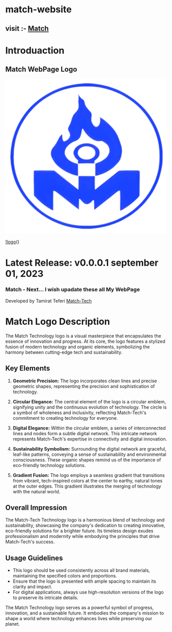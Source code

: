# match-website
## visit :- [Match]()
# Introduaction
## Match WebPage Logo



![logo](./images/match%20Logo/Match%201.png)

[!logo](./images/match%20Logo/Match%201.png)()

# Latest Release: v0.0.0.1 september 01, 2023

### Match - Next... I wish upadate these all My WebPage

Developed by Tamirat Teferi [Match-Tech](https://match-all.github.io/Match/html/Portfolio.html)



# Match Logo Description

The Match Technology logo is a visual masterpiece that encapsulates the essence of innovation and progress. At its core, the logo features a stylized fusion of modern technology and organic elements, symbolizing the harmony between cutting-edge tech and sustainability.

## Key Elements

1. **Geometric Precision:** The logo incorporates clean lines and precise geometric shapes, representing the precision and sophistication of technology.

2. **Circular Elegance:** The central element of the logo is a circular emblem, signifying unity and the continuous evolution of technology. The circle is a symbol of wholeness and inclusivity, reflecting Match-Tech's commitment to creating technology for everyone.

3. **Digital Elegance:** Within the circular emblem, a series of interconnected lines and nodes form a subtle digital network. This intricate network represents Match-Tech's expertise in connectivity and digital innovation.

4. **Sustainability Symbolism:** Surrounding the digital network are graceful, leaf-like patterns, conveying a sense of sustainability and environmental consciousness. These organic shapes remind us of the importance of eco-friendly technology solutions.

5. **Gradient Fusion:** The logo employs a seamless gradient that transitions from vibrant, tech-inspired colors at the center to earthy, natural tones at the outer edges. This gradient illustrates the merging of technology with the natural world.

## Overall Impression

The Match-Tech Technology logo is a harmonious blend of technology and sustainability, showcasing the company's dedication to creating innovative, eco-friendly solutions for a brighter future. Its timeless design exudes professionalism and modernity while embodying the principles that drive Match-Tech's success.

## Usage Guidelines

- This logo should be used consistently across all brand materials, maintaining the specified colors and proportions.
- Ensure that the logo is presented with ample spacing to maintain its clarity and impact.
- For digital applications, always use high-resolution versions of the logo to preserve its intricate details.

The Match Technology logo serves as a powerful symbol of progress, innovation, and a sustainable future. It embodies the company's mission to shape a world where technology enhances lives while preserving our planet.